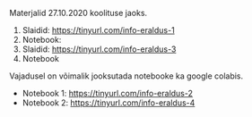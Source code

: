 Materjalid 27.10.2020 koolituse jaoks.
1. Slaidid: https://tinyurl.com/info-eraldus-1
2. Notebook:
3. Slaidid: https://tinyurl.com/info-eraldus-3
4. Notebook

Vajadusel on võimalik jooksutada notebooke ka google colabis.
* Notebook 1: https://tinyurl.com/info-eraldus-2
* Notebook 2: https://tinyurl.com/info-eraldus-4
